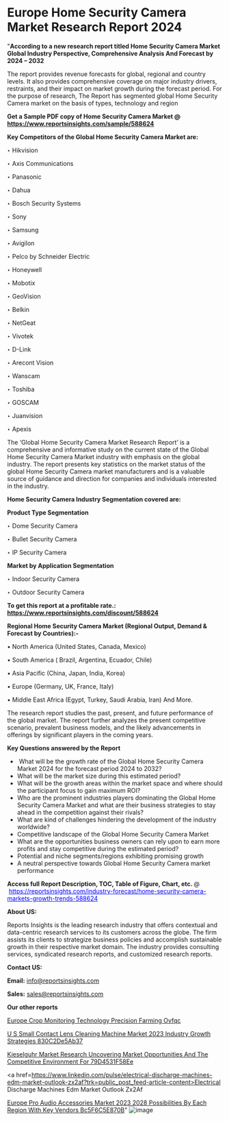 # Europe Home Security Camera Market Research Report 2024

 "<strong>According to a new research report titled Home Security Camera Market Global Industry Perspective, Comprehensive Analysis And Forecast by 2024 – 2032</strong>

The report provides revenue forecasts for global, regional and country levels. It also provides comprehensive coverage on major industry drivers, restraints, and their impact on market growth during the forecast period. For the purpose of research, The Report has segmented global Home Security Camera market on the basis of types, technology and region

<strong>Get a Sample PDF copy of Home Security Camera Market </strong><strong>@<a href=https://www.reportsinsights.com/sample/588624 style=color:#0000ff;> https://www.reportsinsights.com/sample/588624</a></strong></font>

<strong>Key Competitors of the Global Home Security Camera Market are:</strong>

‣ Hikvision


‣ Axis Communications


‣ Panasonic


‣ Dahua


‣ Bosch Security Systems


‣ Sony


‣ Samsung


‣ Avigilon


‣ Pelco by Schneider Electric


‣ Honeywell


‣ Mobotix


‣ GeoVision


‣ Belkin


‣ NetGeat


‣ Vivotek


‣ D-Link


‣ Arecont Vision


‣ Wanscam


‣ Toshiba


‣ GOSCAM


‣ Juanvision


‣ Apexis

The ‘Global Home Security Camera Market Research Report’ is a comprehensive and informative study on the current state of the Global Home Security Camera Market industry with emphasis on the global industry. The report presents key statistics on the market status of the global Home Security Camera market manufacturers and is a valuable source of guidance and direction for companies and individuals interested in the industry.

<strong>Home Security Camera Industry Segmentation covered are:</strong>

<strong>Product Type Segmentation</strong>

‣    Dome Security Camera


‣ Bullet Security Camera


‣ IP Security Camera

<strong>Market by Application Segmentation</strong>

‣   Indoor Security Camera


‣ Outdoor Security Camera

<strong>To get this report at a profitable rate.: <a href=https://www.reportsinsights.com/discount/588624 style=color:#0000ff;>https://www.reportsinsights.com/discount/588624</a></strong></font>

<strong>Regional Home Security Camera Market (Regional Output, Demand &amp; Forecast by Countries):-</strong>

• North America (United States, Canada, Mexico)

• South America ( Brazil, Argentina, Ecuador, Chile)

• Asia Pacific (China, Japan, India, Korea)

• Europe (Germany, UK, France, Italy)

• Middle East Africa (Egypt, Turkey, Saudi Arabia, Iran) And More.

The research report studies the past, present, and future performance of the global market. The report further analyzes the present competitive scenario, prevalent business models, and the likely advancements in offerings by significant players in the coming years.

<strong>Key Questions answered by the Report</strong>
<ul>
  <li> What will be the growth rate of the Global Home Security Camera Market 2024 for the forecast period 2024 to 2032?</li>
  <li>What will be the market size during this estimated period?</li>
  <li>What will be the growth areas within the market space and where should the participant focus to gain maximum ROI?</li>
  <li>Who are the prominent industries players dominating the Global Home Security Camera Market and what are their business strategies to stay ahead in the competition against their rivals?</li>
  <li>What are kind of challenges hindering the development of the industry worldwide?</li>
  <li>Competitive landscape of the Global Home Security Camera Market</li>
  <li>What are the opportunities business owners can rely upon to earn more profits and stay competitive during the estimated period?</li>
  <li>Potential and niche segments/regions exhibiting promising growth</li>
  <li>A neutral perspective towards Global Home Security Camera market performance</li>
</ul>
<strong>Access full Report Description, TOC, Table of Figure, Chart, etc. </strong>@  <a href=https://reportsinsights.com/industry-forecast/home-security-camera-markets-growth-trends-588624 style=color:#0000ff;>https://reportsinsights.com/industry-forecast/home-security-camera-markets-growth-trends-588624</a></font>

<strong><strong>About US</strong>:</strong>

Reports Insights is the leading research industry that offers contextual and data-centric research services to its customers across the globe. The firm assists its clients to strategize business policies and accomplish sustainable growth in their respective market domain. The industry provides consulting services, syndicated research reports, and customized research reports.

<strong>Contact US:</strong>

<p class=""""><b>Email:</b> <a href=mailto:info@reportsinsights.com>info@reportsinsights.com</a></p>
<p class=""""><b>Sales:</b> <a href=mailto:sales@reportsinsights.com>sales@reportsinsights.com</a></p>

<strong>Our other reports</strong>

<a href=https://www.linkedin.com/pulse/europe-crop-monitoring-technology-precision-farming-ovfqc/>Europe Crop Monitoring Technology Precision Farming Ovfqc</a>

<a href=https://medium.com/@aryawankhede943/u-s-small-contact-lens-cleaning-machine-market-2023-industry-growth-strategies-830c2de5ab37>U S Small Contact Lens Cleaning Machine Market 2023 Industry Growth Strategies 830C2De5Ab37</a>

<a href=https://medium.com/@tidke9676/kieselguhr-market-research-uncovering-market-opportunities-and-the-competitive-environment-for-79d4531f58ee>Kieselguhr Market Research Uncovering Market Opportunities And The Competitive Environment For 79D4531F58Ee</a>

<a href=https://www.linkedin.com/pulse/electrical-discharge-machines-edm-market-outlook-zx2af?trk=public_post_feed-article-content>Electrical Discharge Machines Edm Market Outlook Zx2Af</a>

<a href=https://medium.com/@nadeemkazi0003/europe-pro-audio-accessories-market-2023-2028-possibilities-by-each-region-with-key-vendors-bc5f6c5e870b>Europe Pro Audio Accessories Market 2023 2028 Possibilities By Each Region With Key Vendors Bc5F6C5E870B</a>"
![image](https://github.com/daminid12/RImarketresearch/assets/158430485/bcff7d98-f9e7-4d02-9fe7-25be8b20597e)
